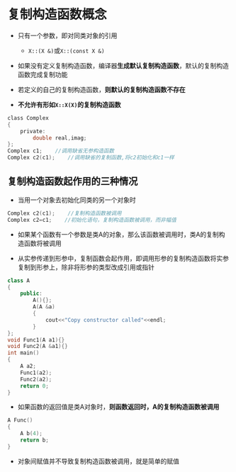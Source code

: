 # 复制构造函数概念
* 只有一个参数，即对同类对象的引用
    * `X::(X &)`或`X::(const X &)`

* 如果没有定义复制构造函数，编译器**生成默认复制构造函数**，默认的复制构造函数完成复制功能

* 若定义的自己的复制构造函数，**则默认的复制构造函数不存在**

* **不允许有形如`X::X(X)`的复制构造函数**

```c
class Complex
{
    private:
        double real,imag;
};
Complex c1;    //调用缺省无参构造函数
Complex c2(c1);    //调用缺省的复制函数,将c2初始化和c1一样
```

## 复制构造函数起作用的三种情况

* 当用一个对象去初始化同类的另一个对象时

```c
Complex c2(c1);    //复制构造函数被调用
Complex c2=c1;    //初始化语句，复制构造函数被调用，而非幅值
```

* 如果某个函数有一个参数是类A的对象，那么该函数被调用时，类A的复制构造函数将被调用

* 从实参传递到形参中，复制函数会起作用，即调用形参的复制构造函数将实参复制到形参上，除非将形参的类型改成引用或指针


```cpp
class A
{
    public:
        A(){};
        A(A &a)
        {
            cout<<"Copy constructor called"<<endl;
        }
};
void Func1(A a1){}
void Func2(A &a1){}
int main()
{
    A a2;
    Func1(a2);
    Func2(a2);
    return 0;
}
```

* 如果函数的返回值是类A对象时，**则函数返回时，A的复制构造函数被调用**

```c
A Func()
{
    A b(4);
    return b;
}
```

* 对象间赋值并不导致复制构造函数被调用，就是简单的赋值
